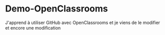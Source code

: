 # Demo-OpenClassrooms
J'apprend à utiliser GitHub avec OpenClassrooms
et je viens de le modifier
et encore une modification